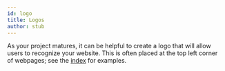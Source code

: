 ```yaml
---
id: logo
title: Logos
author: stub
---
```


As your project matures, it can be helpful to create a logo that will allow users to recognize your website.  This is often placed at the top left corner of webpages; see the [index](/) for examples.